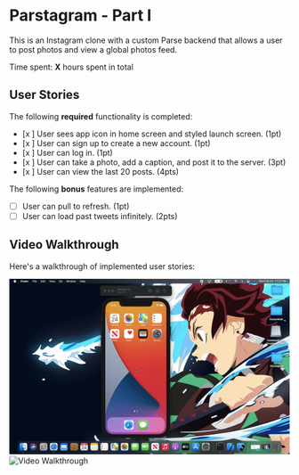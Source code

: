 # Parstagram - Part I

This is an Instagram clone with a custom Parse backend that allows a user to post photos and view a global photos feed.

Time spent: **X** hours spent in total

## User Stories

The following **required** functionality is completed:

- [x ] User sees app icon in home screen and styled launch screen. (1pt)
- [x ] User can sign up to create a new account. (1pt)
- [x ] User can log in. (1pt)
- [x ] User can take a photo, add a caption, and post it to the server. (3pt)
- [x ] User can view the last 20 posts. (4pts)

The following **bonus** features are implemented:

- [ ] User can pull to refresh. (1pt)
- [ ] User can load past tweets infinitely. (2pts)

## Video Walkthrough

Here's a walkthrough of implemented user stories:

<img src='https://github.com/IsaiahThomaston/Parstagram/blob/main/ezgif.com-video-to-gif.gif' title='Video Walkthrough' width='' alt='Video Walkthrough' />
<img src='https://github.com/IsaiahThomaston/Parstagram/blob/main/ezgif.com-video-to-gif-2.gif' title='Video Walkthrough' width='' alt='Video Walkthrough' />
